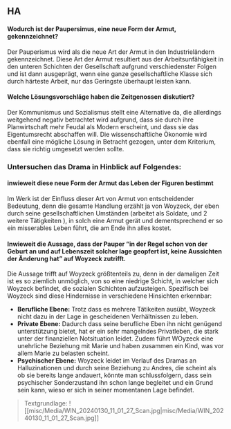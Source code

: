 
## HA

#### Wodurch ist der Paupersimus, eine neue Form der Armut, gekennzeichnet?

Der Pauperismus wird als die neue Art der Armut in den Industrieländern gekennzeichnet. Diese Art der Armut resultiert aus der Arbeitsunfähigkeit in den unteren Schichten der Gesellschaft aufgrund verschiedenster Folgen und ist dann ausgeprägt, wenn eine ganze gesellschaftliche Klasse sich durch härteste Arbeit, nur das Geringste überhaupt leisten kann.

#### Welche Lösungsvorschläge haben die Zeitgenossen diskutiert?

Der Kommunismus und Sozialismus stellt eine Alternative da, die allerdings weitgehend negativ betrachtet wird aufgrund, dass sie durch ihre Planwirtschaft mehr Feudal als Modern erscheint, und dass sie das Eigentumsrecht abschaffen will. 
Die wissenschaftliche Ökonomie wird ebenfall eine mögliche Lösung in Betracht gezogen, unter dem Kriterium, dass sie richtig umgesetzt werden sollte.  


### Untersuchen das Drama in Hinblick auf Folgendes: 
#### inwieweit diese neue Form der Armut das Leben der Figuren bestimmt

Im Werk ist der Einfluss dieser Art von Armut von entscheidender Bedeutung, denn die gesamte Handlung erzählt ja von Woyzeck, der eben durch seine gesellschaftlichen Umständen (arbeitet als Soldate, und 2 weitere Tätigkeiten ), in solch eine Armut gerät und dementsprechend er so ein misserables Leben führt, die am Ende ihn alles kostet.

#### Inwieweit die Aussage, dass der Pauper “in der Regel schon von der Geburt an und auf Lebenszeit solcher lage geopfert ist, keine Aussichten der Änderung hat” auf Woyzeck zutrifft. 

Die Aussage trifft auf Woyzeck größtenteils zu, denn in der damaligen Zeit ist es so ziemlich unmöglich, von so eine niedrige Schicht, in welcher sich Woyzeck befindet, die sozialen Schichten aufzusteigen. 
Spezifisch bei Woyzeck sind diese Hindernisse in verschiedene Hinsichten erkennbar: 

- **Berufliche Ebene:** Trotz dass es mehrere Tätikeiten ausübt, Woyzeck nicht dazu in der Lage in gescheidenen Verhältnissen zu leben. 
- **Private Ebene:** Dadurch dass seine berufliche Eben ihn nicht genügend unterstützung bietet, hat er ein sehr mangelndes Privatleben, die stark unter der finanziellen Notsituation leidet. Zudem führt WOyzeck eine unehrliche Beziehung mit Marie und haben zusammen ein Kind, was vor allem Marie zu belasten scheint. 
- **Psychischer Ebene:** Woyzeck leidet im Verlauf des Dramas an Halluzinationen und durch seine Beziehung zu Andres, die scheint als ob sie bereits lange andauert, könnte man schlussfolgern, dass sein psychischer Sonderzustand ihn schon lange begleitet und ein Grund sein kann, wieso er sich in seiner momentanen Lage befindet. 

> Textgrundlage: 
> ![[misc/Media/WIN_20240130_11_01_27_Scan.jpg|misc/Media/WIN_20240130_11_01_27_Scan.jpg]]